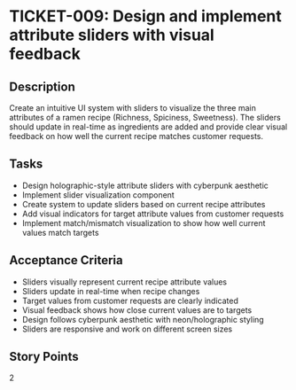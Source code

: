 # TICKET-009: Design and implement attribute sliders with visual feedback

## Description
Create an intuitive UI system with sliders to visualize the three main attributes of a ramen recipe (Richness, Spiciness, Sweetness). The sliders should update in real-time as ingredients are added and provide clear visual feedback on how well the current recipe matches customer requests.

## Tasks
- Design holographic-style attribute sliders with cyberpunk aesthetic
- Implement slider visualization component
- Create system to update sliders based on current recipe attributes
- Add visual indicators for target attribute values from customer requests
- Implement match/mismatch visualization to show how well current values match targets

## Acceptance Criteria
- Sliders visually represent current recipe attribute values
- Sliders update in real-time when recipe changes
- Target values from customer requests are clearly indicated
- Visual feedback shows how close current values are to targets
- Design follows cyberpunk aesthetic with neon/holographic styling
- Sliders are responsive and work on different screen sizes

## Story Points
2 